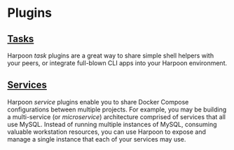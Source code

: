 # Plugins

## [Tasks](tasks.md)

Harpoon _task_ plugins are a great way to share simple shell helpers
with your peers, or integrate full-blown CLI apps into your Harpoon
environment.

## [Services](services.md)

Harpoon _service_ plugins enable you to share Docker Compose
configurations between multiple projects. For example, you may be
building a multi-service (or _microservice_) architecture comprised of
services that all use MySQL. Instead of running multiple instances of
MySQL, consuming valuable workstation resources, you can use Harpoon to
expose and manage a single instance that each of your services may use.
